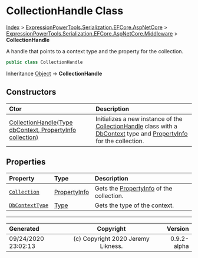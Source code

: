 ﻿# CollectionHandle Class

[Index](../index.md) > [ExpressionPowerTools.Serialization.EFCore.AspNetCore](ExpressionPowerTools.Serialization.EFCore.AspNetCore.a.md) > [ExpressionPowerTools.Serialization.EFCore.AspNetCore.Middleware](ExpressionPowerTools.Serialization.EFCore.AspNetCore.Middleware.n.md) > **CollectionHandle**

A handle that points to a context type and the property for the collection.

```csharp
public class CollectionHandle
```

Inheritance [Object](https://docs.microsoft.com/dotnet/api/system.object) → **CollectionHandle**

## Constructors

| Ctor | Description |
| :-- | :-- |
| [CollectionHandle(Type dbContext, PropertyInfo collection)](ExpressionPowerTools.Serialization.EFCore.AspNetCore.Middleware.CollectionHandle.ctor.md#collectionhandletype-dbcontext-propertyinfo-collection) | Initializes a new instance of the [CollectionHandle](ExpressionPowerTools.Serialization.EFCore.AspNetCore.Middleware.CollectionHandle.cs.md) class with            a [DbContext](https://docs.microsoft.com/dotnet/api/microsoft.entityframeworkcore.dbcontext) type and [PropertyInfo](https://docs.microsoft.com/dotnet/api/system.reflection.propertyinfo) for the collection. |
## Properties

| Property | Type | Description |
| :-- | :-- | :-- |
| [`Collection`](ExpressionPowerTools.Serialization.EFCore.AspNetCore.Middleware.CollectionHandle.Collection.prop.md) | [PropertyInfo](https://docs.microsoft.com/dotnet/api/system.reflection.propertyinfo) | Gets the [PropertyInfo](https://docs.microsoft.com/dotnet/api/system.reflection.propertyinfo) of the collection. |
| [`DbContextType`](ExpressionPowerTools.Serialization.EFCore.AspNetCore.Middleware.CollectionHandle.DbContextType.prop.md) | [Type](https://docs.microsoft.com/dotnet/api/system.type) | Gets the type of the context. |


---

| Generated | Copyright | Version |
| :-- | :-: | --: |
| 09/24/2020 23:02:13 | (c) Copyright 2020 Jeremy Likness. | 0.9.2-alpha |
